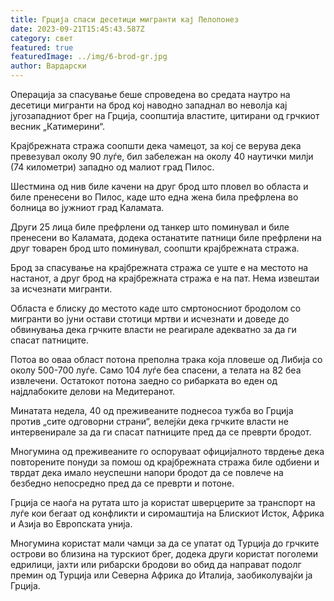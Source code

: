 ```yaml
---
title: Грција спаси десетици мигранти кај Пелопонез
date: 2023-09-21T15:45:43.587Z
category: свет
featured: true
featuredImage: ../img/6-brod-gr.jpg
author: Вардарски
---
```

Операција за спасување беше спроведена во средата наутро на десетици мигранти на брод кој наводно западнал во неволја кај југозападниот брег на Грција, соопштија властите, цитирани од грчкиот весник „Катимерини“.

Крајбрежната стража соопшти дека чамецот, за кој се верува дека превезувал околу 90 луѓе, бил забележан на околу 40 наутички милји (74 километри) западно од малиот град Пилос.

Шестмина од нив биле качени на друг брод што пловел во областа и биле пренесени во Пилос, каде што една жена била префрлена во болница во јужниот град Каламата.

Други 25 лица биле префрлени од танкер што поминувал и биле пренесени во Каламата, додека останатите патници биле префрлени на друг товарен брод што поминувал, соопшти крајбрежната стража.

Брод за спасување на крајбрежната стража се уште е на местото на настанот, а друг брод на крајбрежната стража е на пат. Нема извештаи за исчезнати мигранти.

Областа е блиску до местото каде што смртоносниот бродолом со мигранти во јуни остави стотици мртви и исчезнати и доведе до обвинувања дека грчките власти не реагирале адекватно за да ги спасат патниците.

Потоа во оваа област потона преполна трака која пловеше од Либија со околу 500-700 луѓе. Само 104 луѓе беа спасени, а телата на 82 беа извлечени. Остатокот потона заедно со рибарката во еден од најдлабоките делови на Медитеранот.

Минатата недела, 40 од преживеаните поднесоа тужба во Грција против „сите одговорни страни“, велејќи дека грчките власти не интервенирале за да ги спасат патниците пред да се преврти бродот.

Многумина од преживеаните го оспоруваат официјалното тврдење дека повторените понуди за помош од крајбрежната стража биле одбиени и тврдат дека имало неуспешни напори бродот да се повлече на безбедно непосредно пред да се преврти и потоне.

Грција се наоѓа на рутата што ја користат шверцерите за транспорт на луѓе кои бегаат од конфликти и сиромаштија на Блискиот Исток, Африка и Азија во Европската унија.

Многумина користат мали чамци за да се упатат од Турција до грчките острови во близина на турскиот брег, додека други користат поголеми едрилици, јахти или рибарски бродови во обид да направат подолг премин од Турција или Северна Африка до Италија, заобиколувајќи ја Грција.